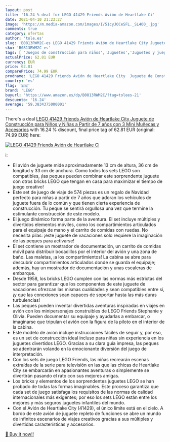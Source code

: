 ```yaml
---
layout: post
title: '16.24 % deal for LEGO 41429 Friends Avión de Heartlake Ci'
date: 2021-04-10 21:23:27
image: 'https://m.media-amazon.com/images/I/51cyJOCeSFL._SL400_.jpg'
comments: true
category: ofertas
author: 'tole.es'
slug: 'B0813RWM2C-es LEGO 41429 Friends Avión de Heartlake City Juguete de...'
sku: 'B0813RWM2C-es'
tags: [ 'Juegos de construcción para niños','Juguetes','Juguetes y juegos','lego', ]
actualPrice: 62.81 EUR
currency: EUR
price: 62.81
comparePrice: 74.99 EUR
prodname: 'LEGO 41429 Friends Avión de Heartlake City  Juguete de Construcción para Niños y Niñas a Partir de 7 años con 3 Mini Muñecas y Accesorios'
country: 'es'
flag: '🇪🇸'
brand: 'LEGO'
buyurl: 'https://www.amazon.es/dp/B0813RWM2C/?tag=tolees-21'
descuento: '16.24'
average: '59.3834375000001'
---
```


There's a deal [LEGO 41429 Friends Avión de Heartlake City  Juguete de Construcción para Niños y Niñas a Partir de 7 años con 3 Mini Muñecas y Accesorios](https://www.amazon.es/dp/B0813RWM2C/?tag=tolees-21)  with  16.24 % discount, final price tag of  62.81 EUR (original: 74.99 EUR) here:

[![LEGO 41429 Friends Avión de Heartlake Ci](https://m.media-amazon.com/images/I/51cyJOCeSFL._SL400_.jpg)](https://www.amazon.es/dp/B0813RWM2C/?tag=tolees-21)

ℹ️:

- El avión de juguete mide aproximadamente 13 cm de altura, 36 cm de longitud y 33 cm de anchura. Como todos los sets LEGO son compatibles, ¡las peques pueden combinar este sorprendente juguete con otros bricks LEGO que tengan en casa para maximizar el tiempo de juego creativo!
- Este set de juego de viaje de 574 piezas es un regalo de Navidad perfecto para niñas a partir de 7 años que adoran los vehículos de juguete fuera de lo común y que tienen cierta experiencia de construcción. Tu peque se sentirá orgullosa una vez que termine la estimulante construcción de este modelo.
- El juego dinámico forma parte de la aventura. El set incluye múltiples y divertidos elementos móviles, como los compartimientos articulados para el equipaje de mano y el carrito de comidas con ruedas. No necesita pilas: ¡este juguete de vacaciones solo requiere la imaginación de las peques para activarse!
- El set contiene un mostrador de documentación, un carrito de comidas móvil para distribuir bocadillos por el interior del avión y una zona de baño. Las maletas, ¡a los compartimientos! La cabina se abre para descubrir compartimientos articulados donde se guarda el equipaje; además, hay un mostrador de documentación y unas escaleras de embarque.
- Desde 1958, los bricks LEGO cumplen con las normas más estrictas del sector para garantizar que los componentes de este juguete de vacaciones ofrezcan las mismas cualidades y sean compatibles entre sí, ¡y que las conexiones sean capaces de soportar hasta las más duras turbulencias!
- Las peques pueden inventar divertidas aventuras inspiradas en viajes en avión con los minipersonajes construibles de LEGO Friends Stephanie y Olivia. Pueden documentar su equipaje y ayudarlas a embarcar, o imaginarse que tripulan el avión con la figura de la piloto en el interior de la cabina.
- Este modelo de avión incluye instrucciones fáciles de seguir y, por eso, es un set de construcción ideal incluso para niñas sin experiencia en los juguetes divertidos LEGO. Gracias a su clara guía impresa, las peques se adentrarán volando en la emocionante diversión del juego de interpretación.
- Con los sets de juego LEGO Friends, las niñas recrearán escenas extraídas de la serie para televisión en las que las chicas de Heartlake City se embarcarán en apasionantes aventuras o simplemente se divertirán pasando el rato con sus mejores amigas.
- Los bricks y elementos de los sorprendentes juguetes LEGO se han probado de todas las formas imaginables. Este proceso garantiza que cada set de juego satisfaga los requisitos de las normas de calidad internacionales más exigentes; por eso los sets LEGO están entre los mejores y más seguros juguetes infantiles del mundo.
- Con el Avión de Heartlake City (41429), el único límite está en el cielo. A bordo de este avión de juguete repleto de funciones se abre un mundo de infinitos escenarios de viajes creativos gracias a sus múltiples y divertidas características y accesorios.

[🛒 Buy it now!!](https://www.amazon.es/dp/B0813RWM2C/?tag=tolees-21)
